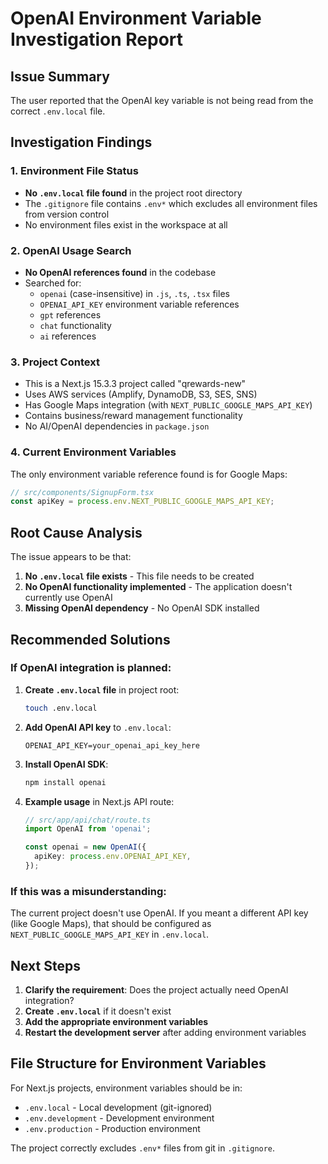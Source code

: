 # OpenAI Environment Variable Investigation Report

## Issue Summary
The user reported that the OpenAI key variable is not being read from the correct `.env.local` file.

## Investigation Findings

### 1. Environment File Status
- **No `.env.local` file found** in the project root directory
- The `.gitignore` file contains `.env*` which excludes all environment files from version control
- No environment files exist in the workspace at all

### 2. OpenAI Usage Search
- **No OpenAI references found** in the codebase
- Searched for:
  - `openai` (case-insensitive) in `.js`, `.ts`, `.tsx` files
  - `OPENAI_API_KEY` environment variable references
  - `gpt` references
  - `chat` functionality
  - `ai` references

### 3. Project Context
- This is a Next.js 15.3.3 project called "qrewards-new"
- Uses AWS services (Amplify, DynamoDB, S3, SES, SNS)
- Has Google Maps integration (with `NEXT_PUBLIC_GOOGLE_MAPS_API_KEY`)
- Contains business/reward management functionality
- No AI/OpenAI dependencies in `package.json`

### 4. Current Environment Variables
The only environment variable reference found is for Google Maps:
```typescript
// src/components/SignupForm.tsx
const apiKey = process.env.NEXT_PUBLIC_GOOGLE_MAPS_API_KEY;
```

## Root Cause Analysis

The issue appears to be that:

1. **No `.env.local` file exists** - This file needs to be created
2. **No OpenAI functionality implemented** - The application doesn't currently use OpenAI
3. **Missing OpenAI dependency** - No OpenAI SDK installed

## Recommended Solutions

### If OpenAI integration is planned:

1. **Create `.env.local` file** in project root:
   ```bash
   touch .env.local
   ```

2. **Add OpenAI API key** to `.env.local`:
   ```env
   OPENAI_API_KEY=your_openai_api_key_here
   ```

3. **Install OpenAI SDK**:
   ```bash
   npm install openai
   ```

4. **Example usage** in Next.js API route:
   ```typescript
   // src/app/api/chat/route.ts
   import OpenAI from 'openai';
   
   const openai = new OpenAI({
     apiKey: process.env.OPENAI_API_KEY,
   });
   ```

### If this was a misunderstanding:

The current project doesn't use OpenAI. If you meant a different API key (like Google Maps), that should be configured as `NEXT_PUBLIC_GOOGLE_MAPS_API_KEY` in `.env.local`.

## Next Steps

1. **Clarify the requirement**: Does the project actually need OpenAI integration?
2. **Create `.env.local`** if it doesn't exist
3. **Add the appropriate environment variables**
4. **Restart the development server** after adding environment variables

## File Structure for Environment Variables

For Next.js projects, environment variables should be in:
- `.env.local` - Local development (git-ignored)
- `.env.development` - Development environment
- `.env.production` - Production environment

The project correctly excludes `.env*` files from git in `.gitignore`.